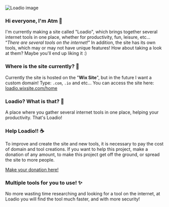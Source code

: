 ![Loadio image](https://github.com/Loadio/home/blob/main/Img/Sem%20T%C3%ADtulo-3.jpg)
### Hi everyone, I'm Atm 👋
I'm currently making a site called "Loadio", which brings together several internet tools in one place, whether for productivity, fun, leisure, etc… “*There are several tools on the internet!*” In addition, the site has its own tools, which may or may not have unique features! How about taking a look at them? Maybe you'll end up liking it :)

### Where is the site currently? 🎈
Currently the site is hosted on the "**Wix Site**", but in the future I want a custom domain! Type: `.com`, `.io` and etc...
You can access the site here: [loadio.wixsite.com/home](https://loadio.wixsite.com/home)

### Loadio? What is that? 🤔
A place where you gather several internet tools in one place, helping your productivity. That's Loadio!

### Help Loadio!! ☕
To improve and create the site and new tools, it is necessary to pay the cost of domain and tool creations.
If you want to help this project, make a donation of any amount, to make this project get off the ground, or spread the site to more people.

[Make your donation here!](https://apoia.se/loadio)

### Multiple tools for you to use!​​ ✨
No more wasting time researching and looking for a tool on the internet, at Loadio you will find the tool much faster, and with more security!
<!--
**Loadio/loadio** is a ✨ _special_ ✨ repository because your `README.md` (this file) appears in your GitHub profile.

Here are some ideas to get you started:

- 🔭 I am currently working on...
- 🌱 I am currently learning...
- 👯 I'm looking to collaborate on...
- 🤔 I'm looking for help with...
- 💬 Ask me about...
- 📫 How to reach me: ...
- 😄 Pronouns: ...
- ⚡ Curiosity: ...
-->
